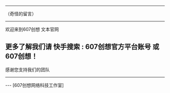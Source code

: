 -----------
（奇怪的留言）

-------------------------------------

欢迎来到607创想 文本官网

更多了解我们请 快手搜索 : 607创想官方平台账号   或   607创想！
------------------------------------------------------------
感谢您支持我们的团队

------------------------------------------------------------------------------------
--- [607创想网络科技工作室]
